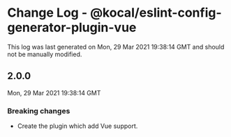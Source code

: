# Change Log - @kocal/eslint-config-generator-plugin-vue

This log was last generated on Mon, 29 Mar 2021 19:38:14 GMT and should not be manually modified.

## 2.0.0
Mon, 29 Mar 2021 19:38:14 GMT

### Breaking changes

- Create the plugin which add Vue support.

